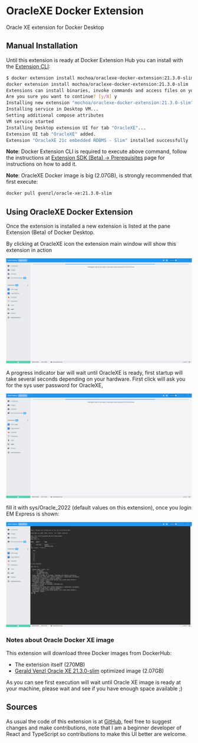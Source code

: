 # OracleXE Docker Extension

Oracle XE extension for Docker Desktop

## Manual Installation

Until this extension is ready at Docker Extension Hub you can install with the [Extension CLI](https://docs.docker.com/desktop/extensions-sdk/#prerequisites):

```bash
$ docker extension install mochoa/oraclexe-docker-extension:21.3.0-slim
docker extension install mochoa/oraclexe-docker-extension:21.3.0-slim
Extensions can install binaries, invoke commands and access files on your machine. 
Are you sure you want to continue? [y/N] y
Installing new extension "mochoa/oraclexe-docker-extension:21.3.0-slim"
Installing service in Desktop VM...
Setting additional compose attributes
VM service started
Installing Desktop extension UI for tab "OracleXE"...
Extension UI tab "OracleXE" added.
Extension "OracleXE 21c embedded RDBMS - Slim" installed successfully
```

**Note**: Docker Extension CLI is required to execute above command, follow the instructions at [Extension SDK (Beta) -> Prerequisites](https://docs.docker.com/desktop/extensions-sdk/#prerequisites) page for instructions on how to add it.

**Note**: OracleXE Docker image is big (2.07GB), is strongly recommended that first execute:

```bash
docker pull gvenzl/oracle-xe:21.3.0-slim
```

## Using OracleXE Docker Extension

Once the extension is installed a new extension is listed at the pane Extension (Beta) of Docker Desktop.

By clicking at OracleXE icon the extension main window will show this extension in action

![Screenshot of the extension inside Docker Desktop](docs/images/screenshot1.png?raw=true)

A progress indicator bar will wait until OracleXE is ready, first startup will take several seconds depending on your hardware. First click will ask you for the sys user password for OracleXE,

![Login Screenshot](docs/images/screenshot1.png?raw=true)

fill it with sys/Oracle_2022 (default values on this extension), once you login EM Express is shown:

![Screenshot SQLcl in acton](docs/images/screenshot2.png?raw=true)

### Notes about Oracle Docker XE image

This extension will download three Docker images from DockerHub:

- The extension itself (270MB)
- [Gerald Venzl Oracle XE 21.3.0-slim](https://hub.docker.com/r/gvenzl/oracle-xe) optimized image (2.07GB)

As you can see first execution will wait until Oracle XE image is ready at your machine, please wait and see if you have enough space available ;)

## Sources

As usual the code of this extension is at [GitHub](https://github.com/marcelo-ochoa/oraclexe-docker-extension/tree/21.3.0-slim), feel free to suggest changes and make contributions, note that I am a beginner developer of React and TypeScript so contributions to make this UI better are welcome.
